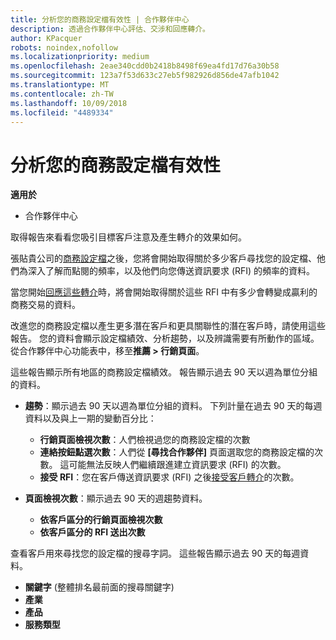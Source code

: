 ```yaml
---
title: 分析您的商務設定檔有效性 | 合作夥伴中心
description: 透過合作夥伴中心評估、交涉和回應轉介。
author: KPacquer
robots: noindex,nofollow
ms.localizationpriority: medium
ms.openlocfilehash: 2eae340cdd0b2418b8498f69ea4fd17d76a30b58
ms.sourcegitcommit: 123a7f53d633c27eb5f982926d856de47afb1042
ms.translationtype: MT
ms.contentlocale: zh-TW
ms.lasthandoff: 10/09/2018
ms.locfileid: "4489334"
---
```

# <a name="analyze-the-effectiveness-of-your-business-profile"></a>分析您的商務設定檔有效性
<!-- 
https://go.microsoft.com/fwlink/?linkid=849120
-->

**適用於**

-  合作夥伴中心

取得報告來看看您吸引目標客戶注意及產生轉介的效果如何。

張貼貴公司的[商務設定檔](create-a-marketing-profile.md)之後，您將會開始取得關於多少客戶尋找您的設定檔、他們為深入了解而點閱的頻率，以及他們向您傳送資訊要求 (RFI) 的頻率的資料。 

當您開始[回應這些轉介](responding-to-referrals.md)時，將會開始取得關於這些 RFI 中有多少會轉變成贏利的商務交易的資料。

改進您的商務設定檔以產生更多潛在客戶和更具關聯性的潛在客戶時，請使用這些報告。 您的資料會顯示設定檔績效、分析趨勢，以及辨識需要有所動作的區域。 從合作夥伴中心功能表中，移至**推薦 > 行銷頁面**。

這些報告顯示所有地區的商務設定檔績效。 報告顯示過去 90 天以週為單位分組的資料。

*  **趨勢**：顯示過去 90 天以週為單位分組的資料。 下列計量在過去 90 天的每週資料以及與上一期的變動百分比：

   * **行銷頁面檢視次數**：人們檢視過您的商務設定檔的次數
   * **連絡按鈕點選次數**：人們從 **\[尋找合作夥伴\]** 頁面選取您的商務設定檔的次數。 這可能無法反映人們繼續跟進建立資訊要求 (RFI) 的次數。
   * **接受 RFI**：您在客戶傳送資訊要求 (RFI) 之後[接受客戶轉介](responding-to-referrals.md)的次數。


*  **頁面檢視次數**：顯示過去 90 天的週趨勢資料。
   *  **依客戶區分的行銷頁面檢視次數**
   *  **依客戶區分的 RFI 送出次數**

查看客戶用來尋找您的設定檔的搜尋字詞。 這些報告顯示過去 90 天的每週資料。

*  **關鍵字** (整體排名最前面的搜尋關鍵字) 
*  **產業**
*  **產品**
*  **服務類型**


